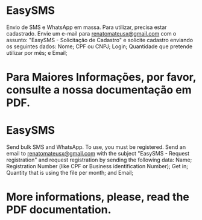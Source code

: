 # EasySMS
Envio de SMS e WhatsApp em massa.
Para utilizar, precisa estar cadastrado. Envie um e-mail para renatomateusx@gmail.com com o assunto: "EasySMS - Solicitação de Cadastro" e solicite cadastro enviando os seguintes dados:
Nome;
CPF ou CNPJ;
Login; 
Quantidade que pretende utilizar por mês; e
Email;
# Para Maiores Informações, por favor, consulte a nossa documentação em PDF.


# EasySMS
Send bulk SMS and WhatsApp.
To use, you must be registered. Send an email to renatomateusx@gmail.com with the subject "EasySMS - Request registration" and request registration by sending the following data:
Name;
Registration Number (like CPF or Business identification Number);
Get in;
Quantity that is using the file per month; and
Email;
# More informations, please, read the PDF documentation.
